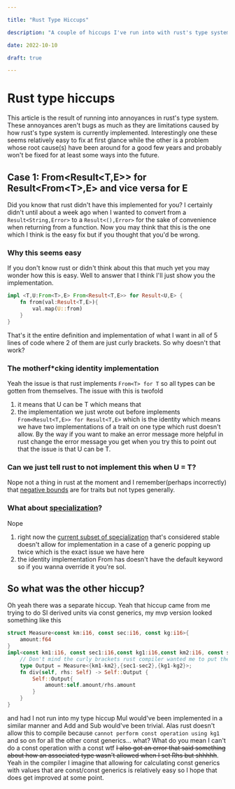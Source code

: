 ```yaml
---

title: "Rust Type Hiccups"

description: "A couple of hiccups I've run into with rust's type system"

date: 2022-10-10

draft: true

---
```


# Rust type hiccups

This article is the result of running into annoyances in rust's type system. These annoyances aren't bugs as much as they are limitations caused by how rust's type system is currently implemented. Interestingly one these seems relatively easy to fix at first glance while the other is a problem whose root cause(s) have been around for a good few years and probably won't be fixed for at least some ways into the future.

## Case 1: From\<Result\<T,E\>\> for Result\<From\<T\>,E\> and vice versa for E

Did you know that rust didn't have this implemented for you? I certainly didn't until about a week ago when I wanted to convert from a `Result<String,Error>` to a `Result<(),Error>` for the sake of convenience when returning from a function. Now you may think that this is the one which I think is the easy fix but if you thought that you'd be wrong.

### Why this seems easy

If you don't know rust or didn't think about this that much yet you may wonder how this is easy. Well to answer that I think I'll just show you the implementation.
```rs
impl <T,U:From<T>,E> From<Result<T,E>> for Result<U,E> {
    fn from(val:Result<T,E>){
	    val.map(U::from)
    }
}
```
That's it the entire definition and implementation of what I want in all of 5 lines of code where 2 of them are just curly brackets. So why doesn't that work?

### The motherf\*cking identity implementation

Yeah the issue is that rust implements `From<T> for T` so all types can be gotten from themselves. The issue with this is twofold
1. it means that U can be T which means that
2. the implementation we just wrote out before implements `From<Result<T,E>> for Result<T,E>` which is the identity which means we have two implementations of a trait on one type which rust doesn't allow. By the way if you want to make an error message more helpful in rust change the error message you get when you try this to point out that the issue is that U can be T.

### Can we just tell rust to not implement this when U = T?

Nope not a thing in rust at the moment and I remember(perhaps incorrectly) that [negative bounds](https://github.com/rust-lang/rust/issues/42721) are for traits but not types generally.

### What about [specialization](https://doc.rust-lang.org/unstable-book/language-features/specialization.html)?

Nope
1. right now the [current subset of specialization](https://doc.rust-lang.org/unstable-book/language-features/min-specialization.html) that's considered stable doesn't allow for implementation in a case of a generic popping up twice which is the exact issue we have here
2. the identity implementation From has doesn't have the default keyword so if you wanna override it you're sol.

## So what was the other hiccup?

Oh yeah there was a separate hiccup. Yeah that hiccup came from me trying to do SI derived units via const generics, my mvp version looked something like this
```rs
struct Measure<const km:i16, const sec:i16, const kg:i16>{
    amount:f64
}
impl<const km1:i16, const sec1:i16,const kg1:i16,const km2:i16, const sec2:i16,const kg2:i16> Div<Rhs=Measure<km2,sec2,kg2>> for Measure<km1,sec1,kg1> {
	// Don't mind the curly brackets rust compiler wanted me to put them there for whatever reason
	type Output = Measure<{km1-km2},{sec1-sec2},{kg1-kg2}>;
	fn div(self, rhs: Self) -> Self::Output {
	    Self::Output{
		    amount:self.amount/rhs.amount
	    }
	}
}
```
and had I not run into my type hiccup Mul would've been implemented in a similar manner and Add and Sub would've been trivial. Alas rust doesn't allow this to compile because `cannot perform const operation using kg1` and so on for all the other const generics... what? What do you mean I can't do a const operation with a const wtf ~~I also got an error that said something about how an associated type wasn't allowed when I set Rhs but shhhhh~~. Yeah in the compiler I imagine that allowing for calculating const generics with values that are const/const generics is relatively easy so I hope that does get improved at some point.
